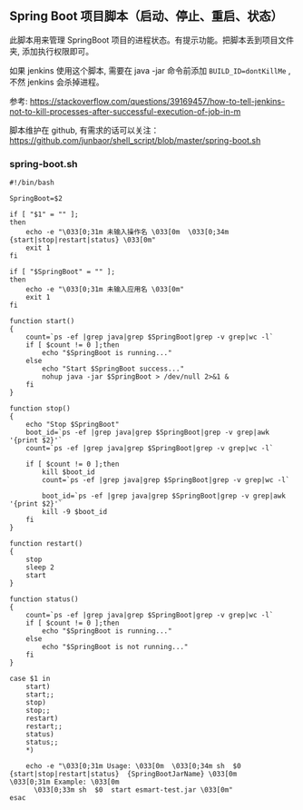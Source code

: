 ## Spring Boot 项目脚本（启动、停止、重启、状态）

此脚本用来管理 SpringBoot 项目的进程状态。有提示功能。把脚本丢到项目文件夹, 添加执行权限即可。

如果 jenkins 使用这个脚本, 需要在 java -jar 命令前添加 `BUILD_ID=dontKillMe` , 不然 jenkins 会杀掉进程。

参考: https://stackoverflow.com/questions/39169457/how-to-tell-jenkins-not-to-kill-processes-after-successful-execution-of-job-in-m

脚本维护在 github, 有需求的话可以关注：https://github.com/junbaor/shell_script/blob/master/spring-boot.sh



### spring-boot.sh

```shell
#!/bin/bash

SpringBoot=$2

if [ "$1" = "" ];
then
    echo -e "\033[0;31m 未输入操作名 \033[0m  \033[0;34m {start|stop|restart|status} \033[0m"
    exit 1
fi

if [ "$SpringBoot" = "" ];
then
    echo -e "\033[0;31m 未输入应用名 \033[0m"
    exit 1
fi

function start()
{
    count=`ps -ef |grep java|grep $SpringBoot|grep -v grep|wc -l`
    if [ $count != 0 ];then
        echo "$SpringBoot is running..."
    else
        echo "Start $SpringBoot success..."
        nohup java -jar $SpringBoot > /dev/null 2>&1 &
    fi
}

function stop()
{
    echo "Stop $SpringBoot"
    boot_id=`ps -ef |grep java|grep $SpringBoot|grep -v grep|awk '{print $2}'`
    count=`ps -ef |grep java|grep $SpringBoot|grep -v grep|wc -l`

    if [ $count != 0 ];then
        kill $boot_id
        count=`ps -ef |grep java|grep $SpringBoot|grep -v grep|wc -l`

        boot_id=`ps -ef |grep java|grep $SpringBoot|grep -v grep|awk '{print $2}'`
        kill -9 $boot_id
    fi
}

function restart()
{
    stop
    sleep 2
    start
}

function status()
{
    count=`ps -ef |grep java|grep $SpringBoot|grep -v grep|wc -l`
    if [ $count != 0 ];then
        echo "$SpringBoot is running..."
    else
        echo "$SpringBoot is not running..."
    fi
}

case $1 in
    start)
    start;;
    stop)
    stop;;
    restart)
    restart;;
    status)
    status;;
    *)

    echo -e "\033[0;31m Usage: \033[0m  \033[0;34m sh  $0  {start|stop|restart|status}  {SpringBootJarName} \033[0m
\033[0;31m Example: \033[0m
      \033[0;33m sh  $0  start esmart-test.jar \033[0m"
esac
```

